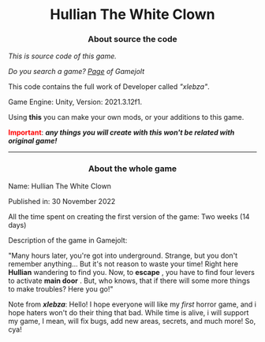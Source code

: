 <h1 style="text-align:center;">Hullian The White Clown</h1>
<h3 style="text-align:center;">About source the code</h3>
<em>This is source code of this game.<p> Do you search a game? <a href="https://gamejolt.com/games/xlebza/767945">Page</a> of Gamejolt</em><p>
This code contains the full work of Developer called <em>"xlebza"</em>.
<p>
Game Engine: Unity, Version: 2021.3.12f1.
<p>
Using <strong>this</strong> you can make your own mods, or your additions to this game.<p> <strong style="color:red">Important</strong>:
<strong><em>any things you will create with this won't be related with original game!</em></strong>
<hr>
<h3 style="text-align:center;">About the whole game</h3>
Name: Hullian The White Clown<p>

Published in: 30 November 2022

All the time spent on creating the first version of the game: Two weeks (14 days)

Description of the game in Gamejolt:

"Many hours later, you're got into underground. Strange, but you don't remember anything... But it's not reason to waste your time! Right here <strong>Hullian</strong> wandering to find you. Now, to <strong>escape</strong> , you have to find four levers to activate <strong>main door</strong> . But, who knows, that if there will some more things to make troubles? Here you go!"

Note from <strong><em>xlebza</em></strong>:
Hello! I hope everyone will like my <em>first</em> horror game, and i hope haters won't do their thing that bad. While time is alive, i will support my game, I mean, will fix bugs, add new areas, secrets,
and much more! So, cya!

